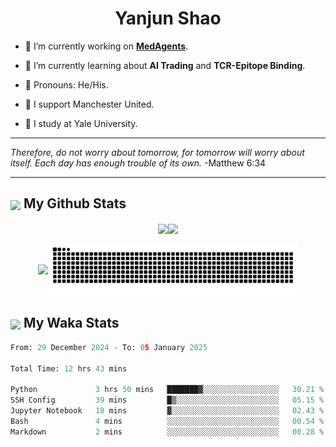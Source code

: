 

<h1 align="center">Yanjun Shao</h1>

- 🐒 I’m currently working on **[MedAgents](https://github.com/gersteinlab/MedAgents)**.

- 🦧 I’m currently learning about **AI Trading** and **TCR-Epitope Binding**.

- 🦍 Pronouns: He/His.

- 👹 I support Manchester United.

- 🐶 I study at Yale University.

---

<i> Therefore, do not worry about tomorrow, for tomorrow will worry about itself. Each day has enough trouble of its own. </i> -Matthew 6:34

---

<h2><img src="https://emojis.slackmojis.com/emojis/images/1579216111/7550/pikachu_wave.gif?1579216111" align="center" width="28" /> My Github Stats</h2>

<p align="center"><img align="center" src = "https://github-readme-stats.vercel.app/api?username=super-dainiu&show_icons=true&count_private=true&theme=tokyonight&hide=issues&line_height=30" width="400px"><img align="center" src = "https://github-readme-streak-stats.herokuapp.com/?user=super-dainiu&theme=tokyonight" width="400px"></p>

<p align="center"><img align="center" width="400px" src="https://github-readme-stats.vercel.app/api/top-langs/?username=super-dainiu&layout=compact&theme=tokyonight&hide=html,tex,jupyter%20notebook"><img align="center" width="400px" src="https://github.com/super-dainiu/super-dainiu/blob/output/github-contribution-grid-snake.svg"></p>

<h2><img src="https://emojis.slackmojis.com/emojis/images/1579216111/7550/pikachu_wave.gif?1579216111" align="center" width="28" /> My Waka Stats</h2>

<!--START_SECTION:waka-->

```python
From: 29 December 2024 - To: 05 January 2025

Total Time: 12 hrs 43 mins

Python             3 hrs 50 mins   ███████▓░░░░░░░░░░░░░░░░░   30.21 %
SSH Config         39 mins         █▒░░░░░░░░░░░░░░░░░░░░░░░   05.15 %
Jupyter Notebook   18 mins         ▓░░░░░░░░░░░░░░░░░░░░░░░░   02.43 %
Bash               4 mins          ░░░░░░░░░░░░░░░░░░░░░░░░░   00.54 %
Markdown           2 mins          ░░░░░░░░░░░░░░░░░░░░░░░░░   00.28 %
```

<!--END_SECTION:waka-->
